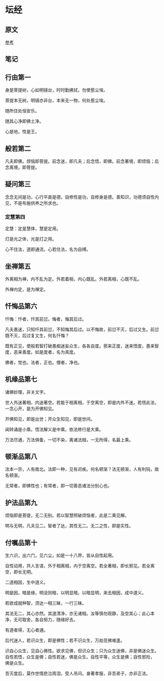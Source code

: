 # 坛经

## 原文

[参考](https://www.zhonghuadiancang.com/foxuebaodian/liuzutanjing/)

## 笔记

## 行由第一

身是菩提树，心如明镜台，时时勤拂拭，勿使惹尘埃。

菩提本无树，明镜亦非台，本来无一物，何处惹尘埃。

随所住处恒安乐。

随其心净即佛土净。

心是地，性是王。

## 般若第二

凡夫即佛。烦恼即菩提。前念迷，即凡夫；后念悟，即佛。前念著境，即烦恼；后念离境，即菩提。

## 疑问第三

念念无间是功，心行平直是德。自修性是功，自修身是德。善知识，功德须自性内见，不是布施供养之所求也。

### 定慧第四

定慧：定是慧体，慧是定用。

灯是光之体，光是灯之用。

心不住法，道即通流。心若住法，名为自缚。

## 坐禅第五

外离相为禅，内不乱为定。外若着相，内心既乱。外若离相，心既不乱。

外禅内定，是为禅定。

## 忏悔品第六

忏悔：忏者，忏其前愆。悔者，悔其后过。

凡夫愚迷，只知忏其前愆，不知悔其后过。以不悔故，前愆不灭，后过又生。前愆既不灭，后过复又生，何名忏悔？

既有正见，使般若智打破愚痴迷妄众生，各各自度。邪来正度，迷来悟度，愚来智度，恶来善度。如是度者，名为真度。

佛者，觉也。法者，正也。僧者，净也。

## 机缘品第七

诸佛妙理，非关文字。

世人外迷著相，内迷著空。若能于相离相，于空离空，即是内外不迷。若悟此法，一念心开，是为开佛知见。

开佛知见，即是出世；开众生知见，即是世间。

闻转诵是小乘。悟法解义是中乘。依法修行是大乘。

万法尽通，万法俱备，一切不染，离诸法相，一无所得，名最上乘。

## 顿渐品第八

法本一宗，人有南北。法即一种，见有迟疾。何名顿渐？法无顿渐，人有利钝，故名顿渐。

无常者，即佛性也；有常者，即一切善恶诸法分别心也。

## 护法品第九

烦恼即是菩提，无二无别。若以智慧照破烦恼者，此是二乘见解。

明与无明，凡夫见二。智者了达，其性无二。无二之性，即是实性。

## 付嘱品第十

生六识，出六门，见六尘，如是一十八界，皆从自性起用。

自性动用，共人言语，外于相离相，内于空离空。若全著相，即长邪见。若全离空，即长无明。

二道相因，生中道义。

明是因，暗是缘，明没则暗，以明显暗，以暗显明，来去相因，成中道义。

若欲成就种智，须达一相三昧，一行三昧。

其法无二，其心亦然。其道清净，亦无诸相。汝等慎勿观静，及空其心；此心本净，无可取舍，各自努力，随缘好去。

有道者得，无心者通。

后代迷人，若识众生，即是佛性；若不识众生，万劫觅佛难逢。

识自心众生，见自心佛性。欲求见佛，但识众生；只为众生迷佛，非是佛迷众生。自性若悟，众生是佛；自性若迷，佛是众生。自性平等，众生是佛；自性邪险，
佛是众生。

吾灭度后，莫作世情悲泣雨泪，受人吊问。身著孝服，非吾弟子，亦非正法。